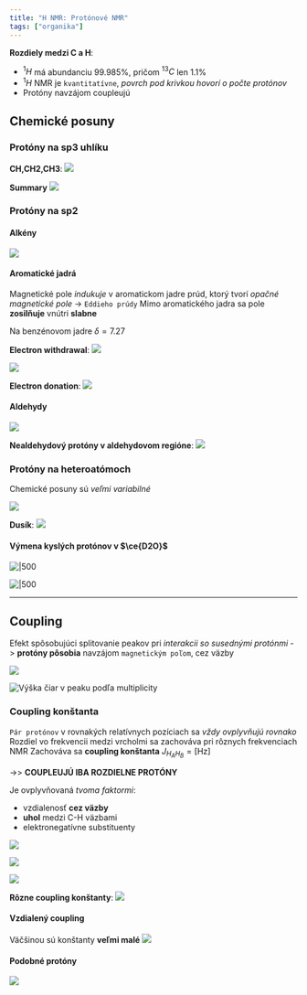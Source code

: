 ```yaml
---
title: "H NMR: Protónové NMR"
tags: ["organika"]
---
```


**Rozdiely medzi C a H**:
- $^1H$ má abundanciu 99.985%, pričom $^{13}C$ len 1.1%
- $^1H$ NMR je `kvantitatívne`, *povrch pod krivkou hovorí o počte protónov*
- Protóny navzájom coupleujú

## Chemické posuny
### Protóny na sp3 uhlíku
**CH,CH2,CH3**:
![](attachments/posun_CHn_skupín.png)

**Summary**
![](attachments/summary_H_NMR.png)

### Protóny na sp2
#### Alkény
![](attachments/alkény_nmr.png)

#### Aromatické jadrá
Magnetické pole *indukuje* v aromatickom jadre prúd, ktorý tvorí *opačné magnetické pole*
-> `Eddieho prúdy`
Mimo aromatického jadra sa pole **zosilňuje** vnútri **slabne**

Na benzénovom jadre $\delta=7.27$

**Electron withdrawal**:
![](attachments/aromaticke_jadra_withdrawing.png)

![](attachments/aromaticke_jadrá_electron_withdrawal_inductive.png)

**Electron donation**:
![](attachments/aromaticke_jadra_e_donation.png)

#### Aldehydy
![](attachments/nmr_aldehydy.png)

**Nealdehydový protóny v aldehydovom regióne**:
![](attachments/nealdehydové_aldehydové_protóny.png)

### Protóny na heteroatómoch
Chemické posuny sú *veľmi variabilné*

![](attachments/chemické_posuny_na_heteroatómoch.png)

**Dusík**:
![](attachments/dusík_protóny_nmr.png)

#### Výmena kyslých protónov v $\ce{D2O}$ 
![|500](attachments/výmena_kyslých_protónov_nmr.png)

![|500](attachments/nmr_vymena_kyslych_protonov.png)

---

## Coupling
Efekt spôsobujúci splitovanie peakov pri *interakcii so susednými protónmi*
-> **protóny pôsobia** navzájom `magnetickým poľom`, cez väzby

![](attachments/hnmr_coupling_vysvetlenie.png)

![Výška čiar v peaku podľa multiplicity](attachments/hnmr_coupling_multiplicita.png)

### Coupling konštanta
`Pár protónov` v rovnakých relatívnych pozíciach sa *vždy ovplyvňujú rovnako*
Rozdiel vo frekvencii medzi vrcholmi sa zachováva pri rôznych frekvenciach NMR
Zachováva sa **coupling konštanta** $J_{H_AH_B} = [\text{Hz}]$

->> **COUPLEUJÚ IBA ROZDIELNE PROTÓNY**

Je ovplyvňovaná *tvoma faktormi*:
- vzdialenosť **cez väzby**
- **uhol** medzi C-H väzbami
- elektronegatívne substituenty

![](attachments/coupling_konštanty.png)

![](attachments/vinylový_coupling.png)

![](attachments/coupling_typicke_konstanty.png)

**Rôzne coupling konštanty**:
![](attachments/rozne_coupling_konstanty.png)

#### Vzdialený coupling
Väčšinou sú konštanty **veľmi malé**
![](attachments/vzdialeny_coupling.png)

#### Podobné protóny
![](attachments/coupling_podobne_protony.png)